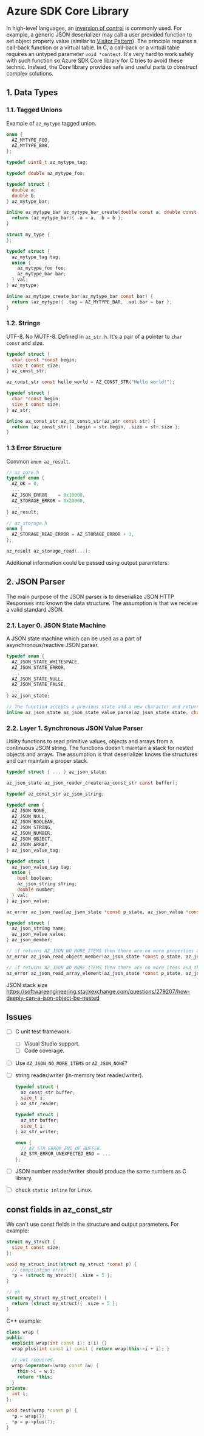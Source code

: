 # Azure SDK Core Library

In high-level languages, an [inversion of control](https://en.wikipedia.org/wiki/Inversion_of_control) is commonly used.
For example, a generic JSON deserializer may call a user provided function to set object property value (similar to [Visitor Pattern](https://en.wikipedia.org/wiki/Visitor_pattern)). The principle requires a call-back
function or a virtual table. In C, a call-back or a virtual table requires an untyped parameter `void *context`.
It's very hard to work safely with such function so Azure SDK Core library for C tries to avoid these technic.
Instead, the Core library provides safe and useful parts to construct complex solutions.

## 1. Data Types

### 1.1. Tagged Unions

Example of `az_mytype` tagged union.

```c
enum {
  AZ_MYTYPE_FOO,
  AZ_MYTYPE_BAR,
};

typedef uint8_t az_mytype_tag;

typedef double az_mytype_foo;

typedef struct {
  double a;
  double b;
} az_mytype_bar;

inline az_mytype_bar az_mytype_bar_create(double const a, double const b) {
  return (az_mytype_bar){ .a = a, .b = b };
}

struct my_type {
};

typedef struct {
  az_mytype_tag tag;
  union {
    az_mytype_foo foo;
    az_mytype_bar bar;
  } val;
} az_mytype;

inline az_mytype_create_bar(az_mytype_bar const bar) {
  return (az_mytype){ .tag = AZ_MYTYPE_BAR, .val.bar = bar };
}
```

### 1.2. Strings

UTF-8. No MUTF-8. Defined in `az_str.h`. It's a pair of a pointer to `char const` and size.

```c
typedef struct {
  char const *const begin;
  size_t const size;
} az_const_str;

az_const_str const hello_world = AZ_CONST_STR("Hello world!");

typedef struct {
  char *const begin;
  size_t const size;
} az_str;

inline az_const_str az_to_const_str(az_str const str) {
  return (az_const_str){ .begin = str.begin, .size = str.size };
}
```

### 1.3 Error Structure

Common `enum az_result`.

```c
// az_core.h
typedef enum {
  AZ_OK = 0,
  ...
  AZ_JSON_ERROR    = 0x10000,
  AZ_STORAGE_ERROR = 0x20000,
  ...
} az_result;
```

```c
// az_storage.h
enum {
  AZ_STORAGE_READ_ERROR = AZ_STORAGE_ERROR + 1,
};

az_result az_storage_read(...);
```

Additional information could be passed using output parameters.

## 2. JSON Parser

The main purpose of the JSON parser is to deserialize JSON HTTP Responses into known the data structure.
The assumption is that we receive a valid standard JSON.

### 2.1. Layer 0. JSON State Machine

A JSON state machine which can be used as a part of asynchronous/reactive JSON parser.

```c
typedef enum {
  AZ_JSON_STATE_WHITESPACE,
  AZ_JSON_STATE_ERROR,
  ...
  AZ_JSON_STATE_NULL,
  AZ_JSON_STATE_FALSE,
  ...
} az_json_state;

// The function accepts a previous state and a new character and returns an new state.
inline az_json_state az_json_state_value_parse(az_json_state state, char c);
```

### 2.2. Layer 1. Synchronous JSON Value Parser

Utility functions to read primitive values, objects and arrays from a continuous JSON string.
The functions doesn't maintain a stack for nested objects and arrays. The assumption is that deserializer knows
the structures and can maintain a proper stack.

```c
typedef struct { ... } az_json_state;

az_json_state az_json_reader_create(az_const_str const buffer);

typedef az_const_str az_json_string;

typedef enum {
  AZ_JSON_NONE,
  AZ_JSON_NULL,
  AZ_JSON_BOOLEAN,
  AZ_JSON_STRING,
  AZ_JSON_NUMBER,
  AZ_JSON_OBJECT,
  AZ_JSON_ARRAY,
} az_json_value_tag;

typedef struct {
  az_json_value_tag tag;
  union {
    bool boolean;
    az_json_string string;
    double number;
  } val;
} az_json_value;

az_error az_json_read(az_json_state *const p_state, az_json_value *const out_value);

typedef struct {
  az_json_string name;
  az_json_value value;
} az_json_member;

// if returns AZ_JSON_NO_MORE_ITEMS then there are no more properties and the object is closed.
az_error az_json_read_object_member(az_json_state *const p_state, az_json_member *const out_member);

// if returns AZ_JSON_NO_MORE_ITEMS then there are no more items and the array is closed.
az_error az_json_read_array_element(az_json_state *const p_state, az_json_value *const out_element);
```

JSON stack size https://softwareengineering.stackexchange.com/questions/279207/how-deeply-can-a-json-object-be-nested

## Issues

- [ ] C unit test framework.
  - [ ] Visual Studio support.
  - [ ] Code coverage.
- [ ] Use `AZ_JSON_NO_MORE_ITEMS` or `AZ_JSON_NONE`?
- [ ] string reader/writer (in-memory text reader/writer).
  ```c
  typedef struct {
    az_const_str buffer;
    size_t i;
  } az_str_reader;

  typedef struct {
    az_str buffer;
    size_t i;
  } az_str_writer;

  enum {
    // AZ_STR_ERROR_END_OF_BUFFER
    AZ_STR_ERROR_UNEXPECTED_END = ...
  };
  ```

- [ ] JSON number reader/writer should produce the same numbers as C library.
- [ ] check `static inline` for Linux.

## const fields in az_const_str

We can't use const fields in the structure and output parameters. For example:

```c
struct my_struct {
  size_t const size;
};

void my_struct_init(struct my_struct *const p) {
  // compilation error.
  *p = (struct my_struct){ .size = 5 };
}

// ok
struct my_struct my_struct_create() {
  return (struct my_struct){ .size = 5 };
}
```

C++ example:

```c++
class wrap {
public:
  explicit wrap(int const i): i(i) {}
  wrap plus(int const i) const { return wrap(this->i + i); }

  // not required.
  wrap &operator=(wrap const &w) {
    this->i = w.i;
    return *this;
  }
private:
  int i;
};

void test(wrap *const p) {
  *p = wrap(7);
  *p = p->plus(7);
}
```
